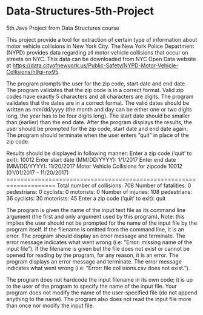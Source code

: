 # Data-Structures-5th-Project
5th Java Project from Data Structures course

This project provide a tool for extraction of certain type of information about motor vehicle collisions in New York City. The
New York Police Department (NYPD) provides data regarding all motor vehicle collisions that occur on streets on NYC. This data can be downloaded from NYC Open Data website at
https://data.cityofnewyork.us/Public-Safety/NYPD-Motor-Vehicle-Collisions/h9gi-nx95.

The program prompts the user for the zip code, start date and end date. The program validates that the zip code is in a correct format. Valid zip codes have exactly 5 characters and all characters are digits. The program validates that the dates are in a correct format. The valid dates should be written as mm/dd/yyyy (the month and day can be either one or two digits long, the year has to be four digits long). The start date should be smaller than (earlier) than the end date. After the program displays the results, the user should be prompted for the zip code, start date and end date again. The program should terminate when the user enters ”quit” in place of the zip code.

Results should be displayed in following manner:
        Enter a zip code (’quit’ to exit): 10012
        Enter start date (MM/DD/YYYY): 1/1/2017
        Enter end date (MM/DD/YYYY): 11/20/2017
        Motor Vehicle Collisions for zipcode 10012 (01/01/2017 - 11/20/2017)
        ====================================================================
        Total number of collisions: 708
        Number of fatalities: 0
                 pedestrians: 0
                    cyclists: 0
                   motorists: 0
        Number of injuries: 108
               pedestrians: 36
                  cyclists: 30
                 motorists: 45
        Enter a zip code (’quit’ to exit): quit

The program is given the name of the input text file as its command line argument (the first and only argument used by this
program). Note: this implies the user should not be prompted for the name of the input file by the program itself.
If the filename is omitted from the command line, it is an error. The program should display an error message and terminate. The error message indicates what went wrong (i.e: ”Error: missing name of the input file”).
If the filename is given but the file does not exist or cannot be opened for reading by the program, for any reason, it is an error. The program displays an error message and terminate. The error message indicates what went wrong (i.e: ”Error: file collisions.csv does not exist.”).

The program does not hardcode the input filename in its own code; it is up to the user of the program to specify the name
of the input file. Your program does not modify the name of the user-specified file (do not append anything to the name).
The program also does not read the input file more than once nor modify the input file.
